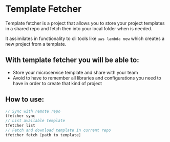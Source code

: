 # Template Fetcher 

Template fetcher is a project that allows you to store your project templates in a shared repo and fetch then into your local folder when is needed. 

It assimilates in functionality to cli tools like `aws lambda new` which creates a new project from a template.

## With template fetcher you will be able to:

- Store your microservice template and share with your team 
- Avoid to have to remember all libraries and configurations you need to have in order to create that kind of project  

## How to use: 

```go
// Sync with remote repo
tfetcher sync 
// List available template
tfetcher list 
// Fetch and download template in current repo
tfetcher fetch [path to template] 
``` 
